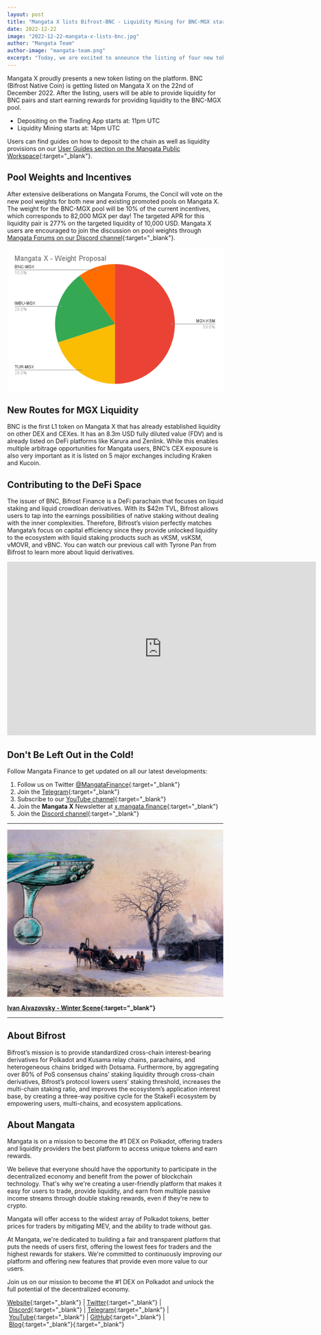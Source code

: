 ```yaml
---
layout: post
title: "Mangata X lists Bifrost-BNC - Liquidity Mining for BNC-MGX starts on December 23!"
date: 2022-12-22
image: "2022-12-22-mangata-x-lists-bnc.jpg"
author: "Mangata Team"
author-image: "mangata-team.png"
excerpt: "Today, we are excited to announce the listing of four new tokens on Mangata X: BNC, vMOVR, vKSM, and vsKSM. The listing will double the amount of tokens available on the Kusama DEX Mangata X. These tokens will be made available through a new XCM channel to Bifrost. Users will be able to deposit and swap tokens in the coming days. New liquidity mining incentives and arbitrage opportunities will open up as a result of these listings."
---
```


Mangata X proudly presents a new token listing on the platform. BNC (Bifrost Native Coin) is getting listed on Mangata X on the 22nd of December 2022. After the listing, users will be able to provide liquidity for BNC pairs and start earning rewards for providing liquidity to the BNC-MGX pool.
- Depositing on the Trading App starts at: 11pm UTC
- Liquidity Mining starts at: 14pm UTC

Users can find guides on how to deposit to the chain as well as liquidity provisions on our [User Guides section on the Mangata Public Workspace](https://mangata-finance.notion.site/User-Guide-f53e744dc1be4fbf809fc8f3f127b2a8){:target="\_blank"}.

## Pool Weights and Incentives

After extensive deliberations on Mangata Forums, the Concil will vote on the new pool weights for both new and existing promoted pools on Mangata X. The weight for the BNC-MGX pool will be 10% of the current incentives, which corresponds to 82,000 MGX per day! The targeted APR for this liquidity pair is 277% on the targeted liquidity of 10,000 USD. Mangata X users are encouraged to join the discussion on pool weights through [Mangata Forums on our Discord channel](https://discord.com/channels/776977650907480074/1047932033701269554){:target="\_blank"}.

![Untitled](/assets/posts/2022-12-22-bnc-mgx-pool-weights.png)

## New Routes for MGX Liquidity

BNC is the first L1 token on Mangata X that has already established liquidity on other DEX and CEXes. It has an 8.3m USD fully diluted value (FDV) and is already listed on DeFi platforms like Karura and Zenlink. While this enables multiple arbitrage opportunities for Mangata users, BNC’s CEX exposure is also very important as it is listed on 5 major exchanges including Kraken and Kucoin.

## Contributing to the DeFi Space

The issuer of BNC, Bifrost Finance is a DeFi parachain that focuses on liquid staking and liquid crowdloan derivatives. With its $42m TVL, Bifrost allows users to tap into the earnings possibilities of native staking without dealing with the inner complexities. Therefore, Bifrost’s vision perfectly matches Mangata’s focus on capital efficiency since they provide unlocked liquidity to the ecosystem with liquid staking products such as vKSM, vsKSM, vMOVR, and vBNC. You can watch our previous call with Tyrone Pan from Bifrost to learn more about liquid derivatives.

<iframe width="720" height="405" src="https://www.youtube.com/embed/ny3eCK3NRso" title="YouTube video player" frameborder="0" allow="accelerometer; autoplay; clipboard-write; encrypted-media; gyroscope; picture-in-picture" allowfullscreen></iframe>

## **Don't Be Left Out in the Cold!**

Follow Mangata Finance to get updated on all our latest developments:

1. Follow us on Twitter [@MangataFinance](https://twitter.com/MangataFinance){:target="\_blank"}
2. Join the [Telegram](https://t.me/mgtfi){:target="\_blank"}
3. Subscribe to our [YouTube channel](http://youtube.com/c/MangataFinance){:target="\_blank"}
4. Join the **Mangata X** Newsletter at [x.mangata.finance](https://x.mangata.finance/){:target="\_blank"}
5. Join the [Discord channel](https://discord.gg/mangata){:target="\_blank"}

---

![untitled](/assets/posts/2022-12-22-airwhale-winter.png)

**[Ivan Aivazovsky - Winter Scene](https://commons.wikimedia.org/wiki/File:Ivan_Constantinovich_Aivazovsky_-_Winter_Scene_in_Little_Russia.JPG){:target="\_blank"}**

---

## About Bifrost

Bifrost’s mission is to provide standardized cross-chain interest-bearing derivatives for Polkadot and Kusama relay chains, parachains, and heterogeneous chains bridged with Dotsama. Furthermore, by aggregating over 80% of PoS consensus chains’ staking liquidity through cross-chain derivatives, Bifrost’s protocol lowers users’ staking threshold, increases the multi-chain staking ratio, and improves the ecosystem’s application interest base, by creating a three-way positive cycle for the StakeFi ecosystem by empowering users, multi-chains, and ecosystem applications.

## About Mangata

Mangata is on a mission to become the #1 DEX on Polkadot, offering traders and liquidity providers the best platform to access unique tokens and earn rewards.

We believe that everyone should have the opportunity to participate in the decentralized economy and benefit from the power of blockchain technology. That's why we're creating a user-friendly platform that makes it easy for users to trade, provide liquidity, and earn from multiple passive income streams through double staking rewards, even if they're new to crypto.

Mangata will offer access to the widest array of Polkadot tokens, better prices for traders by mitigating MEV, and the ability to trade without gas.

At Mangata, we're dedicated to building a fair and transparent platform that puts the needs of users first, offering the lowest fees for traders and the highest rewards for stakers. We're committed to continuously improving our platform and offering new features that provide even more value to our users.

Join us on our mission to become the #1 DEX on Polkadot and unlock the full potential of the decentralized economy.

[Website](https://mangata.finance/){:target="\_blank"} | [Twitter](https://twitter.com/MangataFinance){:target="\_blank"} | [Discord](https://discord.com/invite/mangata){:target="\_blank"} | [Telegram](https://t.me/mgtfi){:target="\_blank"} | [YouTube](https://www.youtube.com/c/mangatafinance/){:target="\_blank"} | [GitHub](https://github.com/mangata-finance){:target="\_blank"} | [Blog](https://blog.mangata.finance/){:target="\_blank"}{:target="\_blank"}
